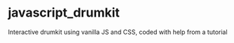 # javascript_drumkit

Interactive drumkit using vanilla JS and CSS, coded with help from a tutorial
